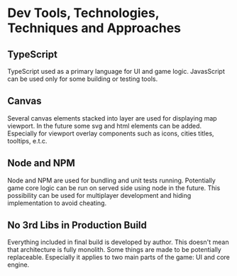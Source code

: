 # Dev Tools, Technologies, Techniques and Approaches

## TypeScript

TypeScript used as a primary language for UI and game logic. JavasScript can be used only for some building or testing tools.

## Canvas

Several canvas elements stacked into layer are used for displaying map viewport. In the future some svg and html elements can be added. Especially for viewport overlay components such as icons, cities titles, tooltips, e.t.c.

## Node and NPM

Node and NPM are used for bundling and unit tests running. Potentially game core logic can be run on served side using node in the future. This possibility can be used for multiplayer development and hiding implementation to avoid cheating.

## No 3rd Libs in Production Build

Everything included in final build is developed by author. This doesn't mean that architecture is fully monolith. Some things are made to be potentially replaceable. Especially it applies to two main parts of the game: UI and core engine.
